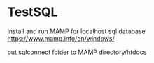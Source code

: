 # TestSQL

Install and run MAMP for localhost sql database
https://www.mamp.info/en/windows/

put sqlconnect folder to MAMP directory/htdocs